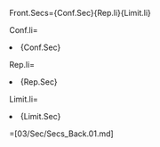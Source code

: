 Front.Secs={Conf.Sec}{Rep.li}{Limit.li}

Conf.li=<li>{Conf.Sec}

Rep.li=<li>{Rep.Sec}

Limit.li=<li>{Limit.Sec}

=[03/Sec/Secs_Back.01.md]